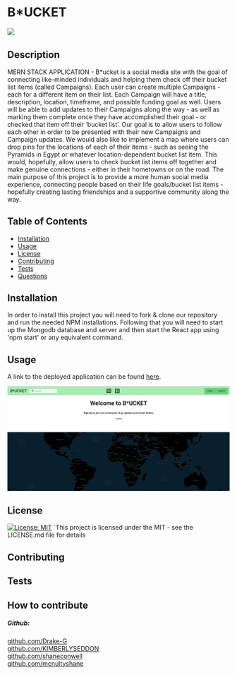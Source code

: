 # B*UCKET 

<a href="https://opensource.org/licenses/MIT" alt="License">
        <img src="https://img.shields.io/badge/license-MIT-brightgreen" /></a>
  
  ## Description
  MERN STACK APPLICATION -    B*ucket is a social media site with the goal of connecting like-minded individuals and helping them check off their bucket list items (called Campaigns). Each user can create multiple Campaigns - each for a different item on their list. Each Campaign will have a title, description, location, timeframe, and possible funding goal as well. Users will be able to add updates to their Campaigns along the way - as well as marking them complete once they have accomplished their goal - or checked that item off their ‘bucket list’. Our goal is to allow users to follow each other in order to be presented with their new Campaigns and Campaign updates. We would also like to implement a map where users can drop pins for the locations of each of their items - such as seeing the Pyramids in Egypt or whatever location-dependent bucket list item. This would, hopefully, allow users to check bucket list items off together and make genuine connections - either in their hometowns or on the road. The main purpose of this project is to provide a more human social media experience, connecting people based on their life goals/bucket list items - hopefully creating lasting friendships and a supportive community along the way.

  ## Table of Contents

  - [Installation](#installation)
  - [Usage](#usage)
  - [License](#license)
  - [Contributing](#Contributing)
  - [Tests](Test)
  - [Questions](Questions)

  ## Installation
  In order to install this project you will need to fork & clone our repository and run the needed NPM installations. Following that you will need to start up the Mongodb database and server and then start the React app using 'npm start' or any equivalent command.
  ## Usage
  A link to the deployed application can be found [here](https://bucket-sc.herokuapp.com/).

  ![Screenshot](./client/public/images/bucket-screenshot.png)
    
  ## License
  [![License: MIT](https://img.shields.io/badge/License-MIT-yellow.svg)](https://opensource.org/licenses/MIT) 
   `This project is licensed under the MIT  - see the LICENSE.md file for details

  ## Contributing
  

  ## Tests

  ## How to contribute
  

 ##### Github: 
 [github.com/Drake-G](https://github.com/Drake-G)<br>
 [github.com/KIMBERLYSEDDON](https://github.com/KIMBERLYSEDDON)<br>
 [github.com/shaneconwell](https://github.com/shaneconwell)<br>
 [github.com/mcnultyshane](https://github.com/mcnultyshane)